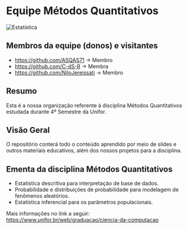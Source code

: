 # Equipe Métodos Quantitativos

![Estatística](https://igti.ufsc.br/wp-content/uploads/2016/09/estatistica1.jpg)

## Membros da equipe (donos) e visitantes
- https://github.com/ASQAS71 -> Membro
- https://github.com/C-dS-R -> Membra
- https://github.com/NiloJereissati -> Membro
## Resumo
Esta é a nossa organização referente à disciplina Métodos Quantitativos estudada durante 4º Semestre da Unifor.
## Visão Geral
O repositório conterá todo o conteúdo aprendido por meio de slides e outros materiais educativos, além dos nossos projetos para a disciplina.
## Ementa da disciplina Métodos Quantitativos
- Estatística descritiva para interpretação de base de dados.
- Probabilidade e distribuições de probabilidade para modelagem de fenômenos aleatórios.
- Estatística inferencial para os parâmetros populacionais.

Mais informações no link a seguir: https://www.unifor.br/web/graduacao/ciencia-da-computacao
